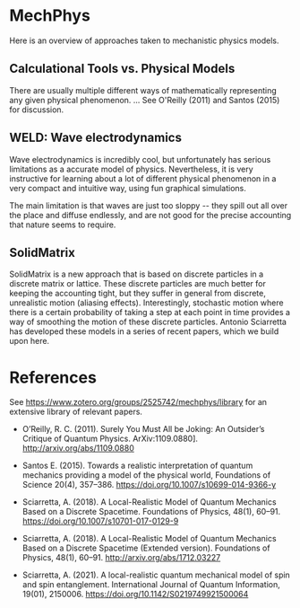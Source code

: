 # MechPhys

Here is an overview of approaches taken to mechanistic physics models.

## Calculational Tools vs. Physical Models

There are usually multiple different ways of mathematically representing any given physical phenomenon. ... See O'Reilly (2011) and Santos (2015) for discussion.

## WELD: Wave electrodynamics

Wave electrodynamics is incredibly cool, but unfortunately has serious limitations as a accurate model of physics.  Nevertheless, it is very instructive for learning about a lot of different physical phenomenon in a very compact and intuitive way, using fun graphical simulations.  

The main limitation is that waves are just too sloppy -- they spill out all over the place and diffuse endlessly, and are not good for the precise accounting that nature seems to require.

## SolidMatrix

SolidMatrix is a new approach that is based on discrete particles in a discrete matrix or lattice.  These discrete particles are much better for keeping the accounting tight, but they suffer in general from discrete, unrealistic motion (aliasing effects).  Interestingly, stochastic motion where there is a certain probability of taking a step at each point in time provides a way of smoothing the motion of these discrete particles.  Antonio Sciarretta has developed these models in a series of recent papers, which we build upon here.

# References

See https://www.zotero.org/groups/2525742/mechphys/library for an extensive library of relevant papers.

* O’Reilly, R. C. (2011). Surely You Must All be Joking: An Outsider’s Critique of Quantum Physics. ArXiv:1109.0880]. http://arxiv.org/abs/1109.0880

* Santos E. (2015). Towards a realistic interpretation of quantum mechanics providing a model of the physical world, Foundations of Science 20(4), 357–386. https://doi.org/10.1007/s10699-014-9366-y

* Sciarretta, A. (2018). A Local-Realistic Model of Quantum Mechanics Based on a Discrete Spacetime. Foundations of Physics, 48(1), 60–91. https://doi.org/10.1007/s10701-017-0129-9

* Sciarretta, A. (2018). A Local-Realistic Model of Quantum Mechanics Based on a Discrete Spacetime (Extended version). Foundations of Physics, 48(1), 60–91. http://arxiv.org/abs/1712.03227

* Sciarretta, A. (2021). A local-realistic quantum mechanical model of spin and spin entanglement. International Journal of Quantum Information, 19(01), 2150006. https://doi.org/10.1142/S0219749921500064


